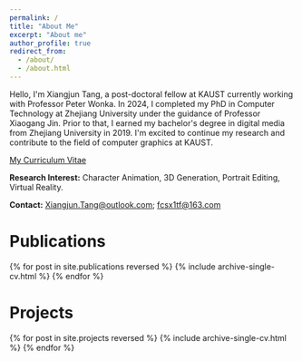 ```yaml
---
permalink: /
title: "About Me"
excerpt: "About me"
author_profile: true
redirect_from: 
  - /about/
  - /about.html
---
```


Hello, I'm Xiangjun Tang, a post-doctoral fellow at KAUST currently working with Professor Peter Wonka. In 2024, I completed my PhD in Computer Technology at Zhejiang University under the guidance of Professor Xiaogang Jin. Prior to that, I earned my bachelor's degree in digital media from Zhejiang University in 2019. I'm excited to continue my research and contribute to the field of computer graphics at KAUST.

[My Curriculum Vitae](/files/CV/cv.pdf)

**Research Interest:** Character Animation, 3D Generation, Portrait Editing, Virtual Reality.

**Contact:** Xiangjun.Tang@outlook.com; fcsx1tf@163.com

Publications
======
  {% for post in site.publications reversed %}
    {% include archive-single-cv.html %}
  {% endfor %}

Projects
=======
  {% for post in site.projects reversed %}
    {% include archive-single-cv.html %}
  {% endfor %}
